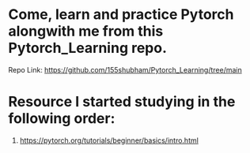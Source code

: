 # Come, learn and practice Pytorch alongwith me from this Pytorch_Learning repo.
Repo Link: https://github.com/155shubham/Pytorch_Learning/tree/main

# Resource I started studying in the following order:
1. https://pytorch.org/tutorials/beginner/basics/intro.html
